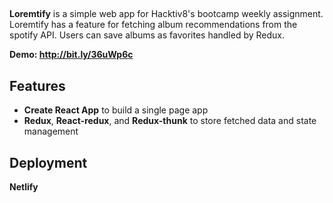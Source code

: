 ## 

**Loremtify** is a simple web app for Hacktiv8's bootcamp weekly assignment. Loremtify has a feature for fetching album recommendations from the spotify API. Users can save albums as favorites handled by Redux.

**Demo: http://bit.ly/36uWp6c**



## Features

- **Create React App** to build a single page app
- **Redux**, **React-redux**, and **Redux-thunk** to store fetched data and state management

## Deployment

**Netlify**
